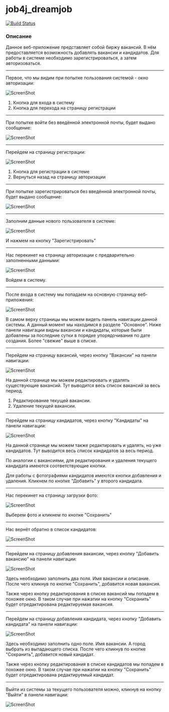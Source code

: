 # job4j_dreamjob

[![Build Status](https://app.travis-ci.com/stanovov/job4j_dreamjob.svg?branch=master)](https://app.travis-ci.com/stanovov/job4j_dreamjob)


### Описание

Данное веб-приложение представляет собой биржу вакансий. В нём предоставляется возможность добавлять вакансии и 
кандидатов. Для работы в системе необходимо зарегистрироваться, а затем авторизоваться.

---

Первое, что мы видим при попытке пользования системой - окно авторизации:

![ScreenShot](images/logout_1.png)

1. Кнопка для входа в систему
2. Кнопка для перехода на страницу регистрации

---

При попытке войти без введённой электронной почты, будет выдано сообщение:

![ScreenShot](images/logout_2.png)

---

Перейдем на страницу регистрации:

![ScreenShot](images/reg_1.png)

1. Кнопка для регистрации в системе
2. Вернуться назад на страницу авторизации

---

При попытке зарегистрироваться без введённой электронной почты, будет выдано сообщение:

![ScreenShot](images/reg_2.png)

---

Заполним данные нового пользователя в системе:

![ScreenShot](images/reg_3.png)

И нажмем на кнопку "Зарегистрировать"

---

Нас перекинет на страницу авторизации с предварительно заполненными данными:

![ScreenShot](images/logout_3.png)

Войдем в систему.

---

После входа в систему мы попадаем на основную страницу веб-приложения:

![ScreenShot](images/main_page.png)

В самом верху страницы мы можем видеть панель навигации данной системы. А данный момент мы находимся в разделе "Основное".
Ниже панели навигации видны вакансии и кандидаты, которые были добавлены за последние сутки в порядке упорядочивания по дате 
создания. Более "свежие" выше в списке.

---

Перейдем на страницу вакансий, через кнопку "Вакансии" на панели навигации:

![ScreenShot](images/posts_list.png)

На данной странице мы можем редактировать и удалять существующие вакансий. Тут выводится весь список вакансий за весь 
период.

1. Редактирование текущей вакансии.
2. Удаление текущей вакансии.

---

Перейдем на страницу кандидатов, через кнопку "Кандидаты" на панели навигации:

![ScreenShot](images/candidates_list_1.png)

На данной странице мы можем также редактировать и удалять, но уже кандидатов. Тут выводится весь список кандидатов за 
весь период.

По аналогии с вакансиями, для редактирования и удаления текущего кандидата имеются соответствующие кнопки.

Для работы с фотографиями кандидатов имеются кнопки добавления и удаления. Кликнем по кнопке "Добавить" у второго
кандидата.

---

Нас перекинет на страницу загрузки фото:

![ScreenShot](images/add_photo.png)

Выберем фото и кликнем по кнопке "Сохранить"

---

Нас вернёт обратно в список кандидатов:

![ScreenShot](images/candidates_list_2.png)

---

Перейдем на страницу добавления вакансии, через кнопку "Добавить вакансию" на панели навигации:

![ScreenShot](images/post_edit.png)

Здесь необходимо заполнить два поля. Имя вакансии и описание. После чего кликнув по кнопке "Сохранить", добавится новая 
вакансия.

Также через кнопку редактирования в списке вакансий мы попадем в похожее окно. В таком случае при нажатии на кнопку 
"Сохранить" будет отредактирована редактируемая вакансия.

---

Перейдем на страницу добавления кандидата, через кнопку "Добавить кандидата" на панели навигации:

![ScreenShot](images/candidate_edit.png)

Здесь необходимо заполнить одно поле. Имя вакансии. А город выбрать из выпадающего списка. После чего кликнув по кнопке 
"Сохранить", добавится новый кандидат.

Также через кнопку редактирования в списке кандидатов мы попадем в похожее окно. В таком случае при нажатии на кнопку
"Сохранить" будет отредактирована редактируемый кандидат.

---

Выйти из системы за текущего пользователя можно, кликнув на кнопку "Выйти" в панели навигации:

![ScreenShot](images/exit.png)
